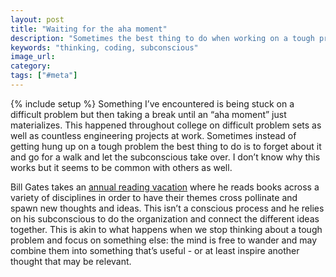 ```yaml
---
layout: post
title: "Waiting for the aha moment"
description: "Sometimes the best thing to do when working on a tough problem is take a break and think about something else - this allows the subconscious to do the work."
keywords: "thinking, coding, subconscious"
image_url:
category:
tags: ["#meta"]
---
```

{% include setup %}
Something I’ve encountered is being stuck on a difficult problem but then taking a break until an “aha moment” just materializes. This happened throughout college on difficult problem sets as well as countless engineering projects at work. Sometimes instead of getting hung up on a tough problem the best thing to do is to forget about it and go for a walk and let the subconscious take over. I don’t know why this works but it seems to be common with others as well.

Bill Gates takes an <a href="http://www.wsj.com/articles/SB111196625830690477" target="_blank">annual reading vacation</a> where he reads books across a variety of disciplines in order to have their themes cross pollinate and spawn new thoughts and ideas. This isn’t a conscious process and he relies on his subconscious to do the organization and connect the different ideas together. This is akin to what happens when we stop thinking about a tough problem and focus on something else: the mind is free to wander and may combine them into something that’s useful - or at least inspire another thought that may be relevant.